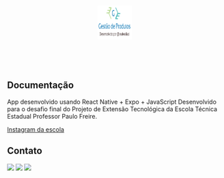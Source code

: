 <br />
<br />

<p align="center">
  <a>
    <img src="https://github.com/codewallaci/eteppf-pet-desafiofinal-app/blob/master/imgs/logo.png" alt="logo" width="80" height="80">
  </a>
</p>

<br />

<p align="center">

</p>

<br />

## Documentação

App desenvolvido usando React Native + Expo + JavaScript
Desenvolvido para o desafio final do Projeto de Extensão Tecnológica 
da Escola Técnica Estadual Professor Paulo Freire.

[Instagram da escola](https://instagram.com/eteprofpaulofreire)


## Contato
<div> 
  <a href="https://instagram.com/realwallaci" target="_blank"><img src="https://img.shields.io/badge/-Instagram-%23E4405F?style=for-the-badge&logo=instagram&logoColor=white" target="_blank"></a>
  <a href = "mailto:wallaci.contato@gmail.com"><img src="https://img.shields.io/badge/-Gmail-%23333?style=for-the-badge&logo=gmail&logoColor=white" target="_blank"></a>
  <a href="https://www.linkedin.com/in/realwallaci" target="_blank"><img src="https://img.shields.io/badge/-LinkedIn-%230077B5?style=for-the-badge&logo=linkedin&logoColor=white" target="_blank"></a> 
 
</div>